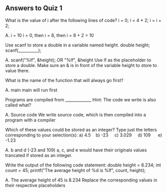 ## Answers to Quiz 1
What is the value of i after the following lines of code?
i = 0;
i = 4 * 2;
i = i + 2;

A. i = 10
i = 0, then i = 8, then i = 8 + 2 = 10

Use scanf to store a double in a variable named height.
double height;
scanf(__________);

A. scanf("%lf", &height); OR "%lf", &height
Use lf as the placeholder to store a double.  Make sure an & is in front of the variable height to store to value there.

What is the name of the function that will always go first?

A. main
main will run first

Programs are compiled from _____________
Hint: The code we write is also called what?

A. Source code
We write source code, which is then compiled into a program with a compiler

Which of these values could be stored as an integer?
Type just the letters corresponding to your selection(s):
a) 4.5    b) -23     c) 3.029     d) 109      e) -1.23

A. b and d (-23 and 109)
a, c, and e would have their originals values trancated if stored as an integer.

Write the output of the following code statement:
double height = 8.234;
int count = 45;
printf("The average height of %d is %lf", count, height);

A. The average height of 45 is 8.234
Replace the corresponding values in their respective placeholders